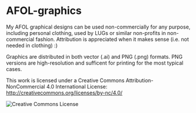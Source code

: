 # AFOL-graphics
My AFOL graphical designs can be used non-commercially for any purpose, including personal clothing, used by LUGs or similar non-profits in non-commercial fashion. Attribution is appreciated when it makes sense (i.e. not needed in clothing) :)

Graphics are distributed in both vector (.ai) and PNG (.png) formats. PNG versions are high-resolution and sufficent for printing for the most typical cases.

This work is licensed under a Creative Commons Attribution-NonCommercial 4.0 International License: http://creativecommons.org/licenses/by-nc/4.0/

![Creative Commons License](https://i.creativecommons.org/l/by-nc/4.0/88x31.png)
